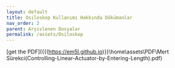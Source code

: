 ```yaml
---
layout: default
title: Osiloskop Kullanımı Hakkında Dökümanlar
nav_order: 2
parent: Arşivlenen Dosyalar
permalink: /assets/Osiloskop
---
```

[get the PDF]({{(https://em5l.github.io)}}\home\assets\PDF\Mert Sürekci(Controlling-Linear-Actuator-by-Entering-Length).pdf)